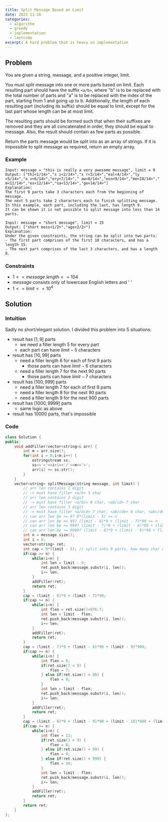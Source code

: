 ```yaml
---
title: Split Message Based on Limit
date: 2022-11-16
categories:
  - algorithm
  - greedy
  - implementation
  - leetcode
excerpt: A hard problem that is heavy on implementation
---
```


## Problem

You are given a string, message, and a positive integer, limit.

You must split message into one or more parts based on limit. Each resulting part should have the suffix `<a/b>`, where "b" is to be replaced with the total number of parts and "a" is to be replaced with the index of the part, starting from 1 and going up to b. Additionally, the length of each resulting part (including its suffix) should be equal to limit, except for the last part whose length can be at most limit.

The resulting parts should be formed such that when their suffixes are removed and they are all concatenated in order, they should be equal to message. Also, the result should contain as few parts as possible.

Return the parts message would be split into as an array of strings. If it is impossible to split message as required, return an empty array.

### Example

```
Input: message = "this is really a very awesome message", limit = 9
Output: ["thi<1/14>","s i<2/14>","s r<3/14>","eal<4/14>","ly <5/14>","a v<6/14>","ery<7/14>"," aw<8/14>","eso<9/14>","me<10/14>"," m<11/14>","es<12/14>","sa<13/14>","ge<14/14>"]
Explanation:
The first 9 parts take 3 characters each from the beginning of message.
The next 5 parts take 2 characters each to finish splitting message.
In this example, each part, including the last, has length 9.
It can be shown it is not possible to split message into less than 14 parts.
```

```
Input: message = "short message", limit = 15
Output: ["short mess<1/2>","age<2/2>"]
Explanation:
Under the given constraints, the string can be split into two parts:
- The first part comprises of the first 10 characters, and has a length 15.
- The next part comprises of the last 3 characters, and has a length 8.
```

### Constraints

- $1 <= message.length <= 104$
- $message$ consists only of lowercase English letters and ' '
- $1 <= limit <= 10^4$

## Solution

### Intuition

Sadly no short/elegant solution. I divided this problem into 5 situations:

- result has $[1,9]$ parts
  - we need a filler length $5$ for every part
  - each part can have $limit - 5$ characters
- result has $[10,99]$ parts
  - need a filler length $6$ for each of first $9$ parts
    - those parts can have $limit - 6$ characters
  - need a filler length $7$ for the next $90$ parts
    - those parts can have $limit - 7$ characters
- result has $[100,999]$ parts
  - need a filler length $7$ for each of first $9$ parts
  - need a filler length $8$ for the next $90$ parts
  - need a filler length $9$ for the next $900$ parts
- result has $[1000,9999]$ parts
  - same logic as above
- result has $10000$ parts, that's impossible

### Code

```cpp
class Solution {
public:
    void addFiller(vector<string>& arr) {
        int m = arr.size();
        for(int i = 0;i<m;i++) {
            ostringstream ss;
            ss<<'<'<<i+1<<'/'<<m<<'>';
            arr[i] += ss.str();
        }
    }
    vector<string> splitMessage(string message, int limit) {
        // arr len contains 1 digit
        // -> must have filler <a/b> 5 char
        // arr len contains 2 digit
        // -> must have filler <a/bc> 6 char, <ab/cd> 7 char
        // arr len contains 3 digit
        // -> must have filler <a/bcd> 7 char, <ab/cde> 8 char, <abc/def> 9 char
        // can arr len be <= 9? 9*(limit - 5) >= n
        // can arr len be <= 99? (limit - 6)*9 + (limit - 7)*90 >= n
        // can arr len be <= 999? (limit - 7)*9 + (limit - 8)*90 + (limit - 9)*900 >= n
        // can arr len be <= 9999? (limit - 8)*9 + (limit - 9)*90 + (limit - 10)*900 + (limit - 11)*9000 >= n
        int n = message.size();
        int i = 0;
        vector<string> ret;
        int cap = 9*(limit - 5); // split into 9 parts, how many char can we handle?
        if(cap >= n) {
            while(i<n) {
                int len = limit - 5;
                ret.push_back(message.substr(i, len));
                i+= len;
            }
            addFiller(ret);
            return ret;
        }
        cap = (limit - 6)*9 + (limit - 7)*90;
        if(cap >= n) {
            while(i<n) {
                int flen = ret.size()<9?6:7;
                int len = limit - flen;
                ret.push_back(message.substr(i, len));
                i+= len;
            }
            addFiller(ret);
            return ret;
        }
        cap = (limit - 7)*9 + (limit - 8)*90 + (limit - 9)*900;
        if(cap >= n) {
            while(i<n) {
                int flen = 9;
                if(ret.size() < 9) {
                    flen = 7;
                } else if(ret.size() < 99) {
                    flen = 8;
                }
                int len = limit - flen;
                ret.push_back(message.substr(i, len));
                i+= len;
            }
            addFiller(ret);
            return ret;
        }
        cap = (limit - 8)*9 + (limit - 9)*90 + (limit - 10)*900 + (limit - 11)*9000;
        if(cap >= n) {
            while(i<n) {
                int flen = 11;
                if(ret.size() < 9) {
                    flen = 8;
                } else if(ret.size() < 99) {
                    flen = 9;
                } else if(ret.size() < 999) {
                    flen = 10;
                }
                int len = limit - flen;
                ret.push_back(message.substr(i, len));
                i+= len;
            }
            addFiller(ret);
            return ret;
        }
        return ret;
    }
};
```
